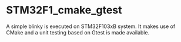 # STM32F1_cmake_gtest
A simple blinky is executed on STM32F103xB system. It makes use of CMake and a unit testing based on Gtest is made available.
